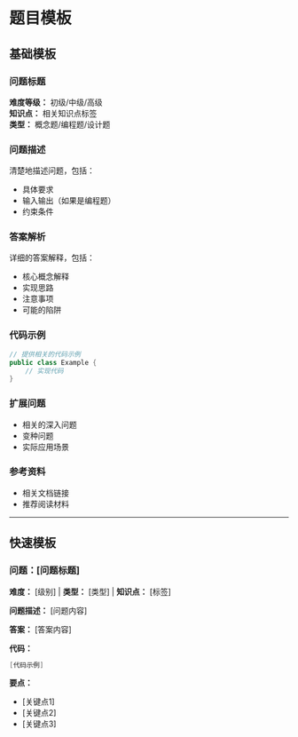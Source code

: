 # 题目模板

## 基础模板

### 问题标题
**难度等级：** 初级/中级/高级  
**知识点：** 相关知识点标签  
**类型：** 概念题/编程题/设计题  

### 问题描述
清楚地描述问题，包括：
- 具体要求
- 输入输出（如果是编程题）
- 约束条件

### 答案解析
详细的答案解释，包括：
- 核心概念解释
- 实现思路
- 注意事项
- 可能的陷阱

### 代码示例
```java
// 提供相关的代码示例
public class Example {
    // 实现代码
}
```

### 扩展问题
- 相关的深入问题
- 变种问题
- 实际应用场景

### 参考资料
- 相关文档链接
- 推荐阅读材料

---

## 快速模板

### 问题：[问题标题]
**难度：** [级别] | **类型：** [类型] | **知识点：** [标签]

**问题描述：**
[问题内容]

**答案：**
[答案内容]

**代码：**
```java
[代码示例]
```

**要点：**
- [关键点1]
- [关键点2]
- [关键点3]